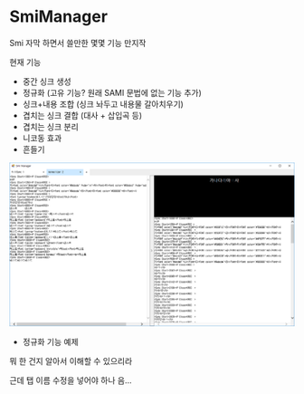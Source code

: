 # SmiManager

Smi 자막 하면서 쓸만한 몇몇 기능 만지작

현재 기능
- 중간 싱크 생성
- 정규화 (고유 기능? 원래 SAMI 문법에 없는 기능 추가)
- 싱크+내용 조합 (싱크 놔두고 내용물 갈아치우기)
- 겹치는 싱크 결합 (대사 + 삽입곡 등)
- 겹치는 싱크 분리
- 니코동 효과
- 흔들기

![정규화 예제](./dll(%EA%B0%9C%EB%B0%9C%EC%A4%91)/sample.png)
- 정규화 기능 예제


뭐 한 건지 알아서 이해할 수 있으리라



근데 탭 이름 수정을 넣어야 하나 음...

